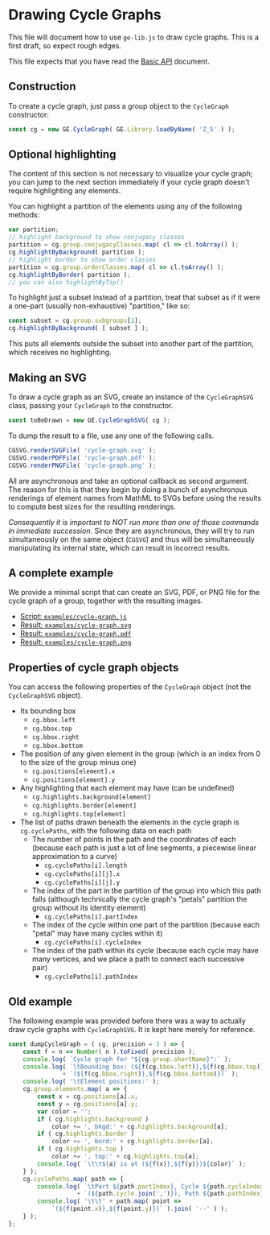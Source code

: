 
# Drawing Cycle Graphs

This file will document how to use `ge-lib.js` to draw cycle graphs.
This is a first draft, so expect rough edges.

This file expects that you have read the
[Basic API](basic-api.md) document.

## Construction

To create a cycle graph, just pass a group object to the `CycleGraph`
constructor:

```js
const cg = new GE.CycleGraph( GE.Library.loadByName( 'Z_5' ) );
```

## Optional highlighting

The content of this section is not necessary to visualize your
cycle graph; you can jump to the next section immediately if your
cycle graph doesn't require highlighting any elements.

You can highlight a partition of the elements using any of the
following methods:

```js
var partition;
// highlight background to show conjugacy classes
partition = cg.group.conjugacyClasses.map( cl => cl.toArray() );
cg.highlightByBackground( partition );
// highlight border to show order classes
partition = cg.group.orderClasses.map( cl => cl.toArray() );
cg.highlightByBorder( partition );
// you can also highlightByTop()
```

To highlight just a subset instead of a partition, treat that subset
as if it were a one-part (usually non-exhaustive) "partition," like so:

```js
const subset = cg.group.subgroups[1];
cg.highlightByBackground( [ subset ] );
```

This puts all elements outside the subset into another part of the
partition, which receives no highlighting.

## Making an SVG

To draw a cycle graph as an SVG, create an instance of the
`CycleGraphSVG` class, passing your `CycleGraph` to the constructor.

```js
const toBeDrawn = new GE.CycleGraphSVG( cg );
```

To dump the result to a file, use any one of the following calls.

```js
CGSVG.renderSVGFile( 'cycle-graph.svg' );
CGSVG.renderPDFFile( 'cycle-graph.pdf' );
CGSVG.renderPNGFile( 'cycle-graph.png' );
```

All are asynchronous and take an optional callback as second argument.
The reason for this is that they begin by doing a bunch of asynchronous
renderings of element names from MathML to SVGs before using the
results to compute best sizes for the resulting renderings.

*Consequently it is important to NOT run more than one of those commands in
immediate succession.*  Since they are asynchronous, they will try to run
simultaneously on the same object (`CGSVG`) and thus will be simultaneously
manipulating its internal state, which can result in incorrect results.

## A complete example

We provide a minimal script that can create an SVG, PDF, or PNG file for the
cycle graph of a group, together with the resulting images.

 * [Script: `examples/cycle-graph.js`](../examples/cycle-graph.js)
 * [Result: `examples/cycle-graph.svg`](../examples/cycle-graph.svg)
 * [Result: `examples/cycle-graph.pdf`](../examples/cycle-graph.pdf)
 * [Result: `examples/cycle-graph.png`](../examples/cycle-graph.png)

## Properties of cycle graph objects

You can access the following properties of the `CycleGraph` object
(not the `CycleGraphSVG` object).

 * Its bounding box
    * `cg.bbox.left`
    * `cg.bbox.top`
    * `cg.bbox.right`
    * `cg.bbox.bottom`
 * The position of any given element in the group (which is an index
   from 0 to the size of the group minus one)
    * `cg.positions[element].x`
    * `cg.positions[element].y`
 * Any highlighting that each element may have (can be undefined)
    * `cg.highlights.background[element]`
    * `cg.highlights.border[element]`
    * `cg.highlights.top[element]`
 * The list of paths drawn beneath the elements in the cycle graph
   is `cg.cyclePaths`, with the following data on each path
    * The number of points in the path and the coordinates of each
      (because each path is just a lot of line segments, a piecewise
      linear approximation to a curve)
       * `cg.cyclePaths[i].length`
       * `cg.cyclePaths[i][j].x`
       * `cg.cyclePaths[i][j].y`
    * The index of the part in the partition of the group into which
      this path falls (although technically the cycle graph's "petals"
      partition the group without its identity element)
       * `cg.cyclePaths[i].partIndex`
    * The index of the cycle within one part of the partition (because
      each "petal" may have many cycles within it)
       * `cg.cyclePaths[i].cycleIndex`
    * The index of the path within its cycle (because each cycle may
      have many vertices, and we place a path to connect each
      successive pair)
       * `cg.cyclePaths[i].pathIndex`

## Old example

The following example was provided before there was a way to actually draw
cycle graphs with `CycleGraphSVG`.  It is kept here merely for reference.

```js
const dumpCycleGraph = ( cg, precision = 3 ) => {
    const f = n => Number( n ).toFixed( precision );
    console.log( `Cycle graph for "${cg.group.shortName}":` );
    console.log( `\tBounding box: (${f(cg.bbox.left)},${f(cg.bbox.top)})--`
               + `(${f(cg.bbox.right)},${f(cg.bbox.bottom)})` );
    console.log( '\tElement positions:' );
    cg.group.elements.map( a => {
        const x = cg.positions[a].x;
        const y = cg.positions[a].y;
        var color = '';
        if ( cg.highlights.background )
            color += ', bkgd:' + cg.highlights.background[a];
        if ( cg.highlights.border )
            color += ', bord:' + cg.highlights.border[a];
        if ( cg.highlights.top )
            color += ', top:' + cg.highlights.top[a];
        console.log( `\t\t${a} is at (${f(x)},${f(y)})${color}` );
    } );
    cg.cyclePaths.map( path => {
        console.log( `\tPart ${path.partIndex}, Cycle ${path.cycleIndex} `
                   + `(${path.cycle.join(',')}), Path ${path.pathIndex}:` );
        console.log( '\t\t' + path.map( point =>
            `(${f(point.x)},${f(point.y)})` ).join( '--' ) );
    } );
};
```
